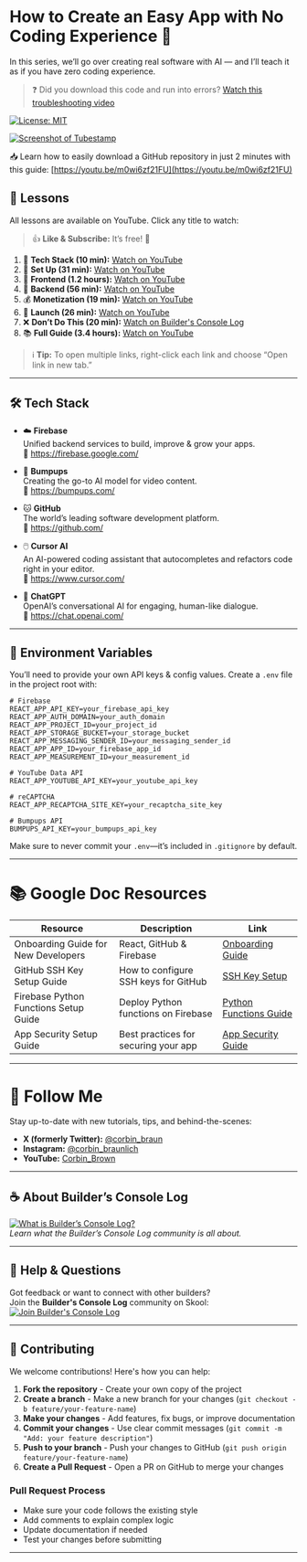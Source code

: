 # How to Create an Easy App with No Coding Experience 🚀

In this series, we’ll go over creating real software with AI — and I’ll teach it as if you have zero coding experience.  
> ❓ Did you download this code and run into errors? [Watch this troubleshooting video](https://youtu.be/ByRf8fsWE0Q)

[![License: MIT](https://img.shields.io/badge/License-MIT-blue.svg)](LICENSE)


[![Screenshot of Tubestamp](https://github.com/user-attachments/assets/f8d248ed-10ad-4aec-8689-088025710ba1)](https://tubestamp.com/)

📥 Learn how to easily download a GitHub repository in just 2 minutes with this guide: [https://youtu.be/m0wi6zf21FU](https://youtu.be/m0wi6zf21FU)

## 📝 Lessons

All lessons are available on YouTube. Click any title to watch:
> 👍 **Like & Subscribe:** It’s free! 🤠

1. 🧱 **Tech Stack (10 min):** [Watch on YouTube](https://youtu.be/ZFtoJIQdmC4)  
2. 🔧 **Set Up (31 min):** [Watch on YouTube](https://youtu.be/BjAJPm5sqz0)  
3. 🎨 **Frontend (1.2 hours):** [Watch on YouTube](https://youtu.be/-WdKjaprzCE)  
4. 🧠 **Backend (56 min):** [Watch on YouTube](https://youtu.be/9js9TtWxRlo)  
5. 💰 **Monetization (19 min):** [Watch on YouTube](https://youtu.be/2As9QVGVWZ8)  
6. 🚀 **Launch (26 min):** [Watch on YouTube](https://youtu.be/nf56yrnoPuo)  
7. ❌ **Don’t Do This (20 min):** [Watch on Builder's Console Log](https://www.skool.com/ai-for-your-business/about)  
8. 📚 **Full Guide (3.4 hours):** [Watch on YouTube](https://youtu.be/tvquJI-v8ys)  

> ℹ️ **Tip:** To open multiple links, right-click each link and choose “Open link in new tab.”

---


## 🛠️ Tech Stack

- ☁️ **Firebase**  
  Unified backend services to build, improve & grow your apps.  
  🔗 https://firebase.google.com/

- 💬 **Bumpups**  
  Creating the go-to AI model for video content.  
  🔗 https://bumpups.com/

- 🐱 **GitHub**  
  The world’s leading software development platform.  
  🔗 https://github.com/

- 🖱️ **Cursor AI**  
  An AI-powered coding assistant that autocompletes and refactors code right in your editor.  
  🔗 https://www.cursor.com/

- 🤖 **ChatGPT**  
  OpenAI’s conversational AI for engaging, human-like dialogue.  
  🔗 https://chat.openai.com/

---

## 🔑 Environment Variables

You’ll need to provide your own API keys & config values. Create a `.env` file in the project root with:

```env
# Firebase
REACT_APP_API_KEY=your_firebase_api_key
REACT_APP_AUTH_DOMAIN=your_auth_domain
REACT_APP_PROJECT_ID=your_project_id
REACT_APP_STORAGE_BUCKET=your_storage_bucket
REACT_APP_MESSAGING_SENDER_ID=your_messaging_sender_id
REACT_APP_APP_ID=your_firebase_app_id
REACT_APP_MEASUREMENT_ID=your_measurement_id

# YouTube Data API
REACT_APP_YOUTUBE_API_KEY=your_youtube_api_key

# reCAPTCHA
REACT_APP_RECAPTCHA_SITE_KEY=your_recaptcha_site_key

# Bumpups API
BUMPUPS_API_KEY=your_bumpups_api_key
```

Make sure to never commit your `.env`—it’s included in `.gitignore` by default.

---

# 📚 Google Doc Resources

| Resource                               | Description                           | Link                                                                                                                                           |
|----------------------------------------|---------------------------------------|------------------------------------------------------------------------------------------------------------------------------------------------|
| Onboarding Guide for New Developers    | React, GitHub & Firebase              | <a href="https://docs.google.com/document/d/1fJAMgZw6yvDaSYOYcMbcqI6iv5Jc3xtI_3zflo5kZII/edit?usp=sharing" target="_blank" rel="noopener">Onboarding Guide</a> |
| GitHub SSH Key Setup Guide             | How to configure SSH keys for GitHub  | <a href="https://docs.google.com/document/d/1MvYXc5xdXvDvwJCZB5tonfdni8FtdwxpviikydUzyds/edit?usp=sharing" target="_blank" rel="noopener">SSH Key Setup</a>         |
| Firebase Python Functions Setup Guide  | Deploy Python functions on Firebase   | <a href="https://docs.google.com/document/d/1yn5cE5zuNBFpskh_KZU5BThA-fqcZSLPJefLUYTx9Wo/edit?usp=sharing" target="_blank" rel="noopener">Python Functions Guide</a> |
| App Security Setup Guide               | Best practices for securing your app  | <a href="https://docs.google.com/document/d/1FLVqdPjGcBUejLJWjHdWERMIQBaszA3EilOngS60dCE/edit?usp=sharing" target="_blank" rel="noopener">App Security Guide</a>   |

---

# 🙌 Follow Me

Stay up-to-date with new tutorials, tips, and behind-the-scenes:

- **X (formerly Twitter):** [@corbin_braun](https://x.com/corbin_braun)  
- **Instagram:** [@corbin_braunlich](https://instagram.com/corbin_braunlich)  
- **YouTube:** [Corbin_Brown](https://www.youtube.com/channel/UCJFMlSxcvlZg5yZUYJT0Pug)  

---

## ☕ About Builder’s Console Log

[![What is Builder’s Console Log?](https://img.youtube.com/vi/rs1GMv_akeE/maxresdefault.jpg)](https://youtu.be/rs1GMv_akeE)  
*Learn what the Builder’s Console Log community is all about.*

---

## 🤝 Help & Questions

Got feedback or want to connect with other builders?  
Join the **Builder's Console Log** community on Skool:  
[![Join Builder's Console Log](https://img.shields.io/badge/Join-Builders%20Console%20Log-blue)](https://www.skool.com/ai-for-your-business/about)

---

## 🤝 Contributing

We welcome contributions! Here's how you can help:

1. **Fork the repository** - Create your own copy of the project
2. **Create a branch** - Make a new branch for your changes (`git checkout -b feature/your-feature-name`)
3. **Make your changes** - Add features, fix bugs, or improve documentation
4. **Commit your changes** - Use clear commit messages (`git commit -m "Add: your feature description"`)
5. **Push to your branch** - Push your changes to GitHub (`git push origin feature/your-feature-name`)
6. **Create a Pull Request** - Open a PR on GitHub to merge your changes

### Pull Request Process

- Make sure your code follows the existing style
- Add comments to explain complex logic
- Update documentation if needed
- Test your changes before submitting

---

